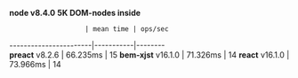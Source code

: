 __node v8.4.0__
__5K DOM-nodes inside__

                       | mean time | ops/sec
-----------------------|-----------|--------           
__preact__     v8.2.6  | 66.235ms  | 15
__bem-xjst__   v16.1.0 | 71.326ms  | 14
__react__      v16.1.0 | 73.966ms  | 14

